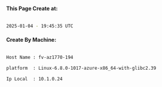
   
#### This Page Create at:

```bash

2025-01-04 - 19:45:35 UTC

```

#### Create By Machine:

```bash

Host Name : fv-az1770-194

platform  : Linux-6.8.0-1017-azure-x86_64-with-glibc2.39

Ip Local  : 10.1.0.24

```


